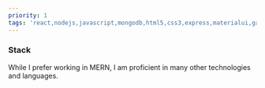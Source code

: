 ```yaml
---
priority: 1
tags: 'react,nodejs,javascript,mongodb,html5,css3,express,materialui,gatsby,graphql,sass,handlebars,mysql'
---
```


### Stack

While I prefer working in MERN, I am proficient in many
other technologies and languages.
